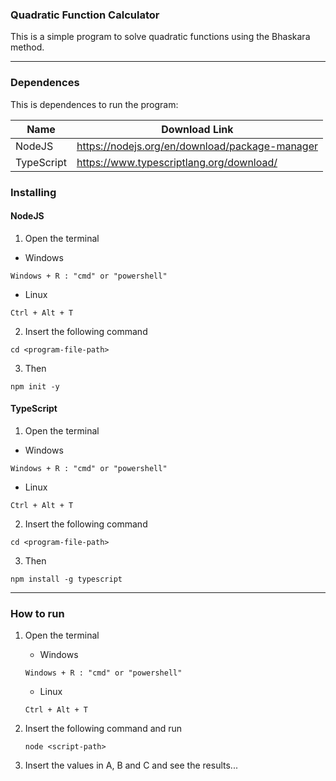 
### Quadratic Function Calculator
This is a simple program to solve quadratic functions using the Bhaskara method.

---

### Dependences
This is dependences to run the program:

| Name       | Download Link                                  |
|------------|------------------------------------------------|
| NodeJS     | https://nodejs.org/en/download/package-manager |
| TypeScript | https://www.typescriptlang.org/download/       |

### Installing

#### NodeJS
   1. Open the terminal
   
   - Windows
   ```
   Windows + R : "cmd" or "powershell"
   ```
   
   - Linux
   ```
   Ctrl + Alt + T
   ```
   
   2. Insert the following command

   ```
   cd <program-file-path>
   ```

   3. Then
   ```
   npm init -y
   ```

#### TypeScript
   1. Open the terminal
   
   - Windows
   ```
   Windows + R : "cmd" or "powershell"
   ```
   
   - Linux
   ```
   Ctrl + Alt + T
   ```
   
   2. Insert the following command

   ```
   cd <program-file-path>
   ```

   3. Then
   ```
   npm install -g typescript
   ```


---

### How to run
1. Open the terminal
   
   - Windows
   ```
   Windows + R : "cmd" or "powershell"
   ```
   
   - Linux
   ```
   Ctrl + Alt + T
   ```
   
2. Insert the following command and run
   ```
   node <script-path>
   ```
   
3. Insert the values in A, B and C and see the results...

